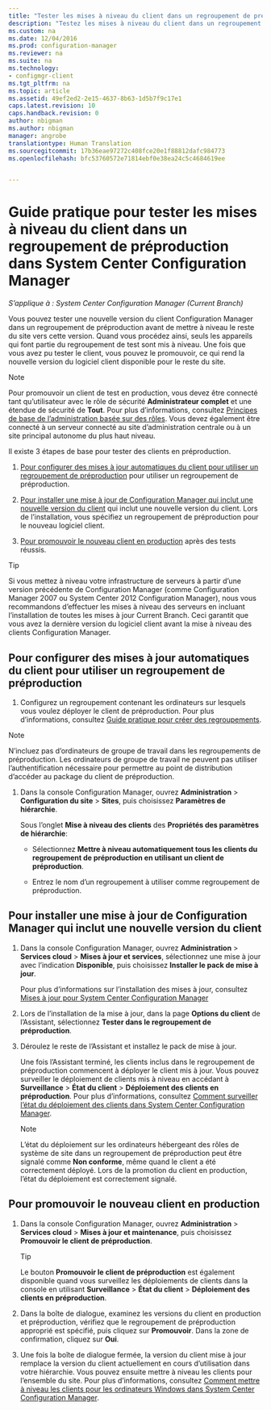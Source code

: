 ```yaml
---
title: "Tester les mises à niveau du client dans un regroupement de préproduction | Documents Microsoft"
description: "Testez les mises à niveau du client dans un regroupement de préproduction dans System Center Configuration Manager."
ms.custom: na
ms.date: 12/04/2016
ms.prod: configuration-manager
ms.reviewer: na
ms.suite: na
ms.technology:
- configmgr-client
ms.tgt_pltfrm: na
ms.topic: article
ms.assetid: 49ef2ed2-2e15-4637-8b63-1d5b7f9c17e1
caps.latest.revision: 10
caps.handback.revision: 0
author: nbigman
ms.author: nbigman
manager: angrobe
translationtype: Human Translation
ms.sourcegitcommit: 17b36eae97272c408fce20e1f88812dafc984773
ms.openlocfilehash: bfc53760572e71814ebf0e38ea24c5c4684619ee


---
```

# <a name="how-to-test-client-upgrades-in-a-preproduction-collection-in-system-center-configuration-manager"></a>Guide pratique pour tester les mises à niveau du client dans un regroupement de préproduction dans System Center Configuration Manager

*S’applique à : System Center Configuration Manager (Current Branch)*

Vous pouvez tester une nouvelle version du client Configuration Manager dans un regroupement de préproduction avant de mettre à niveau le reste du site vers cette version.  Quand vous procédez ainsi, seuls les appareils qui font partie du regroupement de test sont mis à niveau. Une fois que vous avez pu tester le client, vous pouvez le promouvoir, ce qui rend la nouvelle version du logiciel client disponible pour le reste du site.

> [!NOTE]
> Pour promouvoir un client de test en production, vous devez être connecté tant qu’utilisateur avec le rôle de sécurité **Administrateur complet** et une étendue de sécurité de **Tout**. Pour plus d’informations, consultez [Principes de base de l’administration basée sur des rôles](/sccm/core/understand/fundamentals-of-role-based-administration). Vous devez également être connecté à un serveur connecté au site d’administration centrale ou à un site principal autonome du plus haut niveau.

 Il existe 3 étapes de base pour tester des clients en préproduction.  

1.  [Pour configurer des mises à jour automatiques du client pour utiliser un regroupement de préproduction](#BKMK_config) pour utiliser un regroupement de préproduction.  

2.  [Pour installer une mise à jour de Configuration Manager qui inclut une nouvelle version du client](#BKMK_install) qui inclut une nouvelle version du client. Lors de l’installation, vous spécifiez un regroupement de préproduction pour le nouveau logiciel client.  

3.  [Pour promouvoir le nouveau client en production](#BKMK_promote) après des tests réussis.  

> [!TIP]  
>  Si vous mettez à niveau votre infrastructure de serveurs à partir d’une version précédente de Configuration Manager \(comme Configuration Manager 2007 ou System Center 2012 Configuration Manager\), nous vous recommandons d’effectuer les mises à niveau des serveurs en incluant l’installation de toutes les mises à jour Current Branch. Ceci garantit que vous avez la dernière version du logiciel client avant la mise à niveau des clients Configuration Manager.  

##  <a name="a-namebkmkconfiga-to-configure-automatic-client-upgrades-to-use-a-preproduction-collection"></a><a name="BKMK_config"></a> Pour configurer des mises à jour automatiques du client pour utiliser un regroupement de préproduction  

1. Configurez un regroupement contenant les ordinateurs sur lesquels vous voulez déployer le client de préproduction. Pour plus d’informations, consultez [Guide pratique pour créer des regroupements](..\collections\create-collections.md).

> [!NOTE]
> N’incluez pas d’ordinateurs de groupe de travail dans les regroupements de préproduction. Les ordinateurs de groupe de travail ne peuvent pas utiliser l’authentification nécessaire pour permettre au point de distribution d’accéder au package du client de préproduction.   

1.  Dans la console Configuration Manager, ouvrez **Administration** > **Configuration du site** > **Sites**, puis choisissez **Paramètres de hiérarchie**.  

     Sous l’onglet **Mise à niveau des clients** des **Propriétés des paramètres de hiérarchie**:  

    -   Sélectionnez **Mettre à niveau automatiquement tous les clients du regroupement de préproduction en utilisant un client de préproduction**.  

    -   Entrez le nom d’un regroupement à utiliser comme regroupement de préproduction.  


##  <a name="a-namebkmkinstalla-to-install-a-configuration-manager-update-that-includes-a-new-version-of-the-client"></a><a name="BKMK_install"></a> Pour installer une mise à jour de Configuration Manager qui inclut une nouvelle version du client  

1.  Dans la console Configuration Manager, ouvrez **Administration** > **Services cloud** > **Mises à jour et services**, sélectionnez une mise à jour avec l’indication **Disponible**, puis choisissez **Installer le pack de mise à jour**.  

     Pour plus d’informations sur l’installation des mises à jour, consultez [Mises à jour pour System Center Configuration Manager](../../../../core/servers/manage/updates.md)  

2.  Lors de l’installation de la mise à jour, dans la page **Options du client** de l’Assistant, sélectionnez **Tester dans le regroupement de préproduction**.  

3.  Déroulez le reste de l’Assistant et installez le pack de mise à jour.  

     Une fois l’Assistant terminé, les clients inclus dans le regroupement de préproduction commencent à déployer le client mis à jour. Vous pouvez surveiller le déploiement de clients mis à niveau en accédant à **Surveillance** > **État du client** > **Déploiement des clients en préproduction**. Pour plus d’informations, consultez [Comment surveiller l’état du déploiement des clients dans System Center Configuration Manager](../../../../core/clients/deploy/monitor-client-deployment-status.md).

    > [!NOTE]
    > L’état du déploiement sur les ordinateurs hébergeant des rôles de système de site dans un regroupement de préproduction peut être signalé comme **Non conforme**, même quand le client a été correctement déployé. Lors de la promotion du client en production, l’état du déploiement est correctement signalé.

##  <a name="a-namebkmkpromotea-to-promote-the-new-client-to-production"></a><a name="BKMK_promote"></a> Pour promouvoir le nouveau client en production  

1.  Dans la console Configuration Manager, ouvrez **Administration** > **Services cloud** > **Mises à jour et maintenance**, puis choisissez **Promouvoir le client de préproduction**.

    > [!TIP]
    > Le bouton **Promouvoir le client de préproduction** est également disponible quand vous surveillez les déploiements de clients dans la console en utilisant **Surveillance** > **État du client** > **Déploiement des clients en préproduction**.

2.  Dans la boîte de dialogue, examinez les versions du client en production et préproduction, vérifiez que le regroupement de préproduction approprié est spécifié, puis cliquez sur **Promouvoir**. Dans la zone de confirmation, cliquez sur **Oui**.  

3.  Une fois la boîte de dialogue fermée, la version du client mise à jour remplace la version du client actuellement en cours d’utilisation dans votre hiérarchie. Vous pouvez ensuite mettre à niveau les clients pour l’ensemble du site. Pour plus d’informations, consultez [Comment mettre à niveau les clients pour les ordinateurs Windows dans System Center Configuration Manager](../../../../core/clients/manage/upgrade/upgrade-clients-for-windows-computers.md).  



<!--HONumber=Dec16_HO3-->


